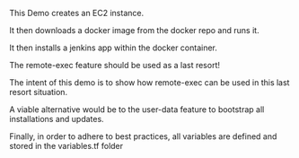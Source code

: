 This Demo creates an EC2 instance.

It then downloads a docker image from the docker repo and runs it.

It then installs a jenkins app within the docker container.

The remote-exec feature should be used as a last resort!

The intent of this demo is to show how remote-exec can be used in this last resort situation.

A viable alternative would be to the user-data feature to bootstrap all
installations and updates.

Finally, in order to adhere to best practices, all variables are defined and stored in the variables.tf folder
